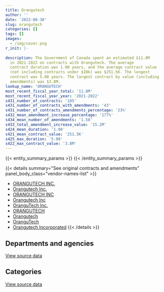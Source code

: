 ```yaml
---
title: Orangutech
author: ''
date: '2022-08-30'
slug: orangutech
categories: []
tags: []
images:
  - /img/cover.png
r_init: |-
  
description: The Government of Canada spent an estimated $11.8M
  in 2021-2022 on contracts with Orangutech. The average
  contract duration was 1.08 years, and the average contract value
  (not including contracts under $10k) was $251.5K. The longest
  contract was 5.08 years. The largest contract by value (including
  amendments) was $3.8M.
lookup_name: 'ORANGUTECH'
most_recent_fiscal_year_total: '11.8M'
most_recent_fiscal_year_year: '2021-2022'
s431_number_of_contracts: '185'
s431_number_of_contracts_with_amendments: '43'
s431_number_of_contracts_amendments_percentage: '23%'
s432_mean_amendment_increase_percentage: '177%'
s434_mean_number_of_amendments: '1.58'
s433_total_amendment_increase_value: '15.2M'
s424_mean_duration: '1.08'
s421_mean_contract_value: '251.5K'
s425_max_duration: '5.08'
s422_max_contract_value: '3.8M'
---
```


<script src="/rmarkdown-libs/htmlwidgets/htmlwidgets.js"></script>
<link href="/rmarkdown-libs/datatables-css/datatables-crosstalk.css" rel="stylesheet" />
<script src="/rmarkdown-libs/datatables-binding/datatables.js"></script>
<script src="/rmarkdown-libs/jquery/jquery-3.6.0.min.js"></script>
<link href="/rmarkdown-libs/dt-core-bootstrap/css/dataTables.bootstrap.min.css" rel="stylesheet" />
<link href="/rmarkdown-libs/dt-core-bootstrap/css/dataTables.bootstrap.extra.css" rel="stylesheet" />
<script src="/rmarkdown-libs/dt-core-bootstrap/js/jquery.dataTables.min.js"></script>
<script src="/rmarkdown-libs/dt-core-bootstrap/js/dataTables.bootstrap.min.js"></script>
<link href="/rmarkdown-libs/crosstalk/css/crosstalk.min.css" rel="stylesheet" />
<script src="/rmarkdown-libs/crosstalk/js/crosstalk.min.js"></script>
<script src="/rmarkdown-libs/htmlwidgets/htmlwidgets.js"></script>
<link href="/rmarkdown-libs/datatables-css/datatables-crosstalk.css" rel="stylesheet" />
<script src="/rmarkdown-libs/datatables-binding/datatables.js"></script>
<script src="/rmarkdown-libs/jquery/jquery-3.6.0.min.js"></script>
<link href="/rmarkdown-libs/dt-core-bootstrap/css/dataTables.bootstrap.min.css" rel="stylesheet" />
<link href="/rmarkdown-libs/dt-core-bootstrap/css/dataTables.bootstrap.extra.css" rel="stylesheet" />
<script src="/rmarkdown-libs/dt-core-bootstrap/js/jquery.dataTables.min.js"></script>
<script src="/rmarkdown-libs/dt-core-bootstrap/js/dataTables.bootstrap.min.js"></script>
<link href="/rmarkdown-libs/crosstalk/css/crosstalk.min.css" rel="stylesheet" />
<script src="/rmarkdown-libs/crosstalk/js/crosstalk.min.js"></script>

{{< entity_summary_params >}}
{{< /entity_summary_params >}}

{{< details summary="See original contracts and amendments" panel_body_class="vendor-names-list" >}}
- [ORANGUTECH INC.](https://search.open.canada.ca/en/ct/?sort=contract_value_f%20desc&page=1&search_text=%22ORANGUTECH%20INC.%22)
- [Orangutech Inc.](https://search.open.canada.ca/en/ct/?sort=contract_value_f%20desc&page=1&search_text=%22Orangutech%20Inc.%22)
- [ORANGUTECH INC](https://search.open.canada.ca/en/ct/?sort=contract_value_f%20desc&page=1&search_text=%22ORANGUTECH%20INC%22)
- [Orangutech Inc](https://search.open.canada.ca/en/ct/?sort=contract_value_f%20desc&page=1&search_text=%22Orangutech%20Inc%22)
- [OranguTech Inc.](https://search.open.canada.ca/en/ct/?sort=contract_value_f%20desc&page=1&search_text=%22OranguTech%20Inc.%22)
- [ORANGUTECH](https://search.open.canada.ca/en/ct/?sort=contract_value_f%20desc&page=1&search_text=%22ORANGUTECH%22)
- [Orangutech](https://search.open.canada.ca/en/ct/?sort=contract_value_f%20desc&page=1&search_text=%22Orangutech%22)
- [OranguTech](https://search.open.canada.ca/en/ct/?sort=contract_value_f%20desc&page=1&search_text=%22OranguTech%22)
- [Orangutech Incorporated](https://search.open.canada.ca/en/ct/?sort=contract_value_f%20desc&page=1&search_text=%22Orangutech%20Incorporated%22)
{{< /details >}}

## Departments and agencies

<div id="htmlwidget-1" style="width:100%;height:auto;" class="datatables html-widget"></div>
<script type="application/json" data-for="htmlwidget-1">{"x":{"style":"bootstrap","filter":"none","vertical":false,"data":[["<a href=\"/departments/aafc-aac/\">Agriculture and Agri-Food Canada<\/a>","<a href=\"/departments/acoa-apeca/\">Atlantic Canada Opportunities Agency<\/a>","<a href=\"/departments/cer-rec/\">Canada Energy Regulator<\/a>","<a href=\"/departments/cfia-acia/\">Canadian Food Inspection Agency<\/a>","<a href=\"/departments/csps-efpc/\">Canada School of Public Service<\/a>","<a href=\"/departments/dfatd-maecd/\">Global Affairs Canada<\/a>","<a href=\"/departments/dnd-mdn/\">National Defence<\/a>","<a href=\"/departments/ec/\">Environment and Climate Change Canada<\/a>","<a href=\"/departments/elections/\">Elections Canada<\/a>","<a href=\"/departments/esdc-edsc/\">Employment and Social Development Canada<\/a>","<a href=\"/departments/fin/\">Department of Finance Canada<\/a>","<a href=\"/departments/ic/\">Innovation, Science and Economic Development Canada<\/a>","<a href=\"/departments/irb-cisr/\">Immigration and Refugee Board of Canada<\/a>","<a href=\"/departments/isc-sac/\">Indigenous Services Canada<\/a>","<a href=\"/departments/jus/\">Department of Justice Canada<\/a>","<a href=\"/departments/lac-bac/\">Library and Archives Canada<\/a>","<a href=\"/departments/nrc-cnrc/\">National Research Council Canada<\/a>","<a href=\"/departments/nrcan-rncan/\">Natural Resources Canada<\/a>","<a href=\"/departments/nserc-crsng/\">Natural Sciences and Engineering Research Council of Canada<\/a>","<a href=\"/departments/pmprb-cepmb/\">Patented Medicine Prices Review Board Canada<\/a>","<a href=\"/departments/ppsc-sppc/\">Public Prosecution Service of Canada<\/a>","<a href=\"/departments/psic-ispc/\">Office of the Public Sector Integrity Commissioner of Canada<\/a>","<a href=\"/departments/pwgsc-tpsgc/\">Public Services and Procurement Canada<\/a>","<a href=\"/departments/rcmp-grc/\">Royal Canadian Mounted Police<\/a>","<a href=\"/departments/ssc-spc/\">Shared Services Canada<\/a>","<a href=\"/departments/tbs-sct/\">Treasury Board of Canada Secretariat<\/a>","<a href=\"/departments/tc/\">Transport Canada<\/a>","<a href=\"/departments/vac-acc/\">Veterans Affairs Canada<\/a>"],[572458.97,null,117170.87,null,null,96000.64,165066.26,2787.22,1003068.66,null,67658.75,null,190010.01,null,509099.69,358042.02,328700.86,37606.93,526798.97,51655.88,null,null,null,500043.77,null,61552.62,null,null],[121334.02,null,39338.78,null,null,181472.66,169250.7,67306.88,140110.83,22995,71303,null,432024.74,41767.67,774011.98,1906200.98,171506.48,69343.27,448941.8,51797.4,37290,null,157.94,489488.5,107209.75,1215920.6,null,3187.89],[508321.85,39847.5,46839.96,1540.94,null,201610.02,233691.6,47437.48,96966.05,205575.8,81400.56,null,802689.47,26806.86,798617.32,null,97563.31,730.52,491456.97,null,19055.19,null,222315.45,1072969.28,568205.33,1771488.97,63852.74,96965.04],[1454160.33,29670,null,306648.14,39324,198237.21,607243.73,63181.44,64850.63,2475585.18,85134.2,279.89,800002.82,27318.06,653500.15,104693.01,171541.11,13332.07,491906.76,null,null,25425,210647.73,1265731.04,1917475.33,636805.71,20897.26,96965.04]],"container":"<table class=\"table table-striped table-hover row-border order-column display\">\n  <thead>\n    <tr>\n      <th>Department<\/th>\n      <th>2018-2019<\/th>\n      <th>2019-2020<\/th>\n      <th>2020-2021<\/th>\n      <th>2021-2022<\/th>\n    <\/tr>\n  <\/thead>\n<\/table>","options":{"order":[[4,"desc"]],"pageLength":10,"autoWidth":true,"columnDefs":[{"targets":1,"render":"function(data, type, row, meta) {\n    return type !== 'display' ? data : DTWidget.formatCurrency(data, \"$\", 2, 3, \",\", \".\", true, null);\n  }"},{"targets":2,"render":"function(data, type, row, meta) {\n    return type !== 'display' ? data : DTWidget.formatCurrency(data, \"$\", 2, 3, \",\", \".\", true, null);\n  }"},{"targets":3,"render":"function(data, type, row, meta) {\n    return type !== 'display' ? data : DTWidget.formatCurrency(data, \"$\", 2, 3, \",\", \".\", true, null);\n  }"},{"targets":4,"render":"function(data, type, row, meta) {\n    return type !== 'display' ? data : DTWidget.formatCurrency(data, \"$\", 2, 3, \",\", \".\", true, null);\n  }"},{"width":"16%","targets":[1,2,3,4]},{"className":"dt-right","targets":[1,2,3,4]}],"orderClasses":false}},"evals":["options.columnDefs.0.render","options.columnDefs.1.render","options.columnDefs.2.render","options.columnDefs.3.render"],"jsHooks":[]}</script>
<p class="text-right">
<a href="https://github.com/GoC-Spending/contracts-data/tree/main/data/out/vendors/orangutech/summary_by_fiscal_year_by_department.csv" class="source-data-link btn btn-link">View source data</a>
</p>

## Categories

<div id="htmlwidget-2" style="width:100%;height:auto;" class="datatables html-widget"></div>
<script type="application/json" data-for="htmlwidget-2">{"x":{"style":"bootstrap","filter":"none","vertical":false,"data":[["<a href=\"/categories/defence/\">Defence<\/a>","<a href=\"/categories/professional_services/\">Professional services<\/a>","<a href=\"/categories/information_technology/\">Information technology<\/a>","<a href=\"/categories/human_capital/\">Human capital<\/a>"],[34928.56,172547,4380246.57,null],[38756.46,165515.89,6334693.54,22995],[6948.95,912822.37,6576176.9,null],[147578.91,2280128.59,9307423.32,25425]],"container":"<table class=\"table table-striped table-hover row-border order-column display\">\n  <thead>\n    <tr>\n      <th>Category<\/th>\n      <th>2018-2019<\/th>\n      <th>2019-2020<\/th>\n      <th>2020-2021<\/th>\n      <th>2021-2022<\/th>\n    <\/tr>\n  <\/thead>\n<\/table>","options":{"order":[[4,"desc"]],"dom":"t","pageLength":30,"autoWidth":true,"columnDefs":[{"targets":1,"render":"function(data, type, row, meta) {\n    return type !== 'display' ? data : DTWidget.formatCurrency(data, \"$\", 2, 3, \",\", \".\", true, null);\n  }"},{"targets":2,"render":"function(data, type, row, meta) {\n    return type !== 'display' ? data : DTWidget.formatCurrency(data, \"$\", 2, 3, \",\", \".\", true, null);\n  }"},{"targets":3,"render":"function(data, type, row, meta) {\n    return type !== 'display' ? data : DTWidget.formatCurrency(data, \"$\", 2, 3, \",\", \".\", true, null);\n  }"},{"targets":4,"render":"function(data, type, row, meta) {\n    return type !== 'display' ? data : DTWidget.formatCurrency(data, \"$\", 2, 3, \",\", \".\", true, null);\n  }"},{"width":"16%","targets":[1,2,3,4]},{"className":"dt-right","targets":[1,2,3,4]}],"orderClasses":false,"lengthMenu":[10,25,30,50,100]}},"evals":["options.columnDefs.0.render","options.columnDefs.1.render","options.columnDefs.2.render","options.columnDefs.3.render"],"jsHooks":[]}</script>
<p class="text-right">
<a href="https://github.com/GoC-Spending/contracts-data/tree/main/data/out/vendors/orangutech/summary_by_fiscal_year_by_category.csv" class="source-data-link btn btn-link">View source data</a>
</p>
